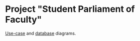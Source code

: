 # Project "Student Parliament of Faculty"

[Use-case](https://github.com/yana-utochkina/parliament/blob/main/img/use-case.pdf) and [database](https://github.com/yana-utochkina/parliament/blob/main/img/db.pdf) diagrams.

